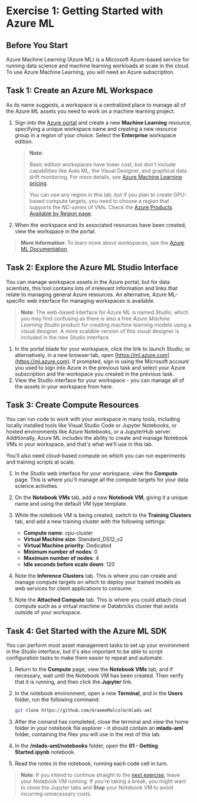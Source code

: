 # Exercise 1: Getting Started with Azure ML

## Before You Start

Azure Machine Learning (Azure ML) is a Microsoft Azure-based service for running data science and machine learning workloads at scale in the cloud. To use Azure Machine Learning, you will need an Azure subscription.

## Task 1: Create an Azure ML Workspace

As its name suggests, a workspace is a centralized place to manage all of the Azure ML assets you need to work on a machine learning project.

1. Sign into the [Azure portal](https://portal.azure.com) and create a new **Machine Learning** resource, specifying a unique workspace name and creating a new resource group in a region of your choice. Select the **Enterprise** workspace edition.

   > **Note**:
   >
   >Basic edition workspaces have lower cost, but don't include capabilities like Auto ML, the Visual Designer, and graphical data drift monitoring. For more details, see [Azure Machine Learning pricing](https://azure.microsoft.com/en-us/pricing/details/machine-learning/).
   >
   > You can use any region in this lab, but if you plan to create GPU-based compute targets, you need to choose a region that supports the *NC-series* of VMs. Check the [Azure Products Available by Region page](https://azure.microsoft.com/en-us/global-infrastructure/services/?products=virtual-machines).

2. When the workspace and its associated resources have been created, view the workspace in the portal.

> **More Information**: To learn more about workspaces, see the [Azure ML Documentation](https://docs.microsoft.com/en-us/azure/machine-learning/service/concept-workspace).

## Task 2: Explore the Azure ML Studio Interface

You can manage workspace assets in the Azure portal, but for data scientists, this tool contains lots of irrelevant information and links that relate to managing general Azure resources. An alternative, Azure ML-specific web interface for managing workspaces is available.

> **Note**: The web-based interface for Azure ML is named *Studio*, which you may find confusing as there is also a free *Azure Machine Learning Studio* product for creating machine learning models using a visual designer. A more scalable version of this visual designer is included in the new Studio interface.

1. In the portal blade for your workspace, click the link to launch Studio; or alternatively, in a new browser tab, open [https://ml.azure.com](https://ml.azure.com). If prompted, sign in using the Microsoft account you used to sign into Azure in the previous task and select your Azure subscription and the workspace you created in the previous task.
2. View the Studio interface for your workspace - you can manage all of the assets in your workspace from here.

## Task 3: Create Compute Resources

You can run code to work with your workspace in many tools, including locally installed tools like Visual Studio Code or Jupyter Notebooks, or hosted environments like Azure Notebooks, or a JupyterHub server. Additionally, Azure ML includes the ability to create and manage Notebook VMs in your workspace, and that's what we'll use in this lab.

You'll also need cloud-based compute on which you can run experiments and training scripts at scale.

1. In the *Studio* web interface for your workspace, view the **Compute** page. This is where you'll manage all the compute targets for your data science activities.
2. On the **Notebook VMs** tab, add a new **Notebook VM**, giving it a unique name and using the default VM type template.
3. While the notebook VM is being created, switch to the **Training Clusters** tab, and add a new training cluster with the following settings:
    * **Compute name**: cpu-cluster
    * **Virtual Machine size**: Standard_DS12_v2
    * **Virtual Machine priority**: Dedicated
    * **Minimum number of nodes**: 0
    * **Maximum number of nodes**: 4
    * **Idle seconds before scale down**: 120

4. Note the **Inference Clusters** tab. This is where you can create and manage compute targets on which to deploy your trained models as web services for client applications to consume.

5. Note the **Attached Compute** tab. This is where you could attach cloud compute such as a virtual machine or Databricks cluster that exists outside of your workspace.

## Task 4: Get Started with the Azure ML SDK

You can perform most asset management tasks to set up your environment in the *Studio* interface, but it's also important to be able to script configuration tasks to make them easier to repeat and automate.

1. Return to the **Compute** page, view the **Notebook VMs** tab, and if necessary, wait until the Notebook VM has been created. Then verify that it is running, and then click the **Jupyter** link.
2. In the notebook environment, open a new **Terminal**, and in the **Users** folder, run the following command:

    ```bash
    git clone https://github.com/GraemeMalcolm/mlads-aml
    ```

3. After the comand has completed, close the terminal and view the home folder in your notebook file explorer - it should contain an **mlads-aml** folder, containing the files you will use in the rest of this lab.
4. In the **/mlads-aml/notebooks** folder, open the **01 - Getting Started.ipynb** notebook.
5. Read the notes in the notebook, running each code cell in turn.

> **Note**: If you intend to continue straight to the [next exercise](ex2.md), leave your Notebook VM running. If you're taking a break, you might want to close the Jupyter tabs and **Stop** your Notebook VM to avoid incurring unnecessary costs.
